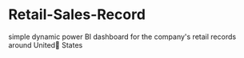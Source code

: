 # Retail-Sales-Record
simple dynamic power BI dashboard for the company's retail records around United ٍStates

